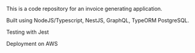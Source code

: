 This is a code repository for an invoice generating application.

Built using NodeJS/Typescript, NestJS, GraphQL, TypeORM PostgreSQL.

Testing with Jest

Deployment on AWS